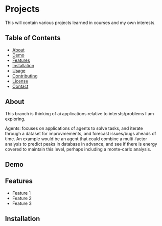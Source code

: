 # Projects

This will contain various projects learned in courses and my own interests. 

## Table of Contents

- [About](#about)
- [Demo](#demo)
- [Features](#features)
- [Installation](#installation)
- [Usage](#usage)
- [Contributing](#contributing)
- [License](#license)
- [Contact](#contact)

## About
This branch is thinking of ai applications relative to intersts/problems I am exploring.

Agents: focuses on applications of agents to solve tasks, and iterate through a dataset for improvmements, and forecast issues/bugs aheads of time.
An example would be an agent that could combine a multi-factor analysis to predict peaks in database in advance, and see if there is energy covered to maintain this level, perhaps including a monte-carlo analysis.
## Demo



## Features



- Feature 1
- Feature 2
- Feature 3

## Installation

